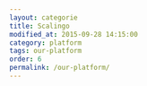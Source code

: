 ```yaml
---
layout: categorie
title: Scalingo
modified_at: 2015-09-28 14:15:00
category: platform
tags: our-platform
order: 6
permalink: /our-platform/
---
```

